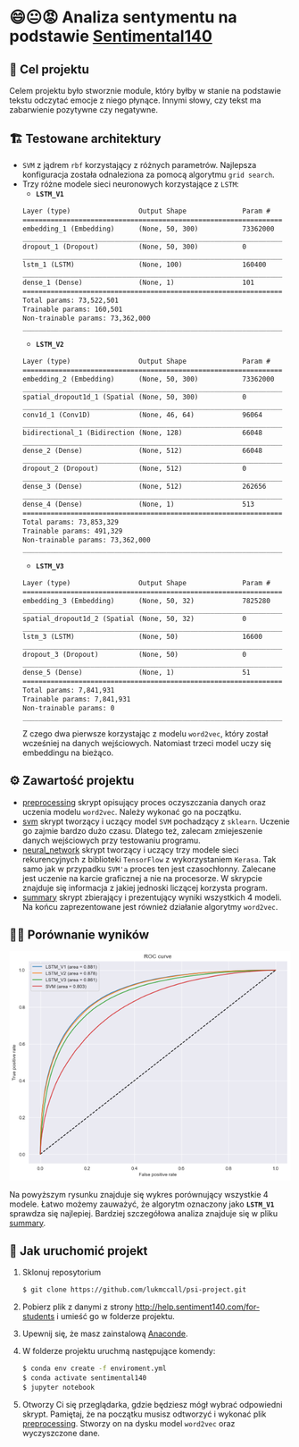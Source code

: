 # 😄😐😡 Analiza sentymentu na podstawie [Sentimental140](http://help.sentiment140.com/for-students)

## 📝 Cel projektu

Celem projektu było stworznie module, który byłby w stanie na podstawie tekstu odczytać emocje z niego płynące. Innymi słowy, czy tekst ma zabarwienie pozytywne czy negatywne.

## 🏗 Testowane architektury

- `SVM` z jądrem `rbf` korzystający z różnych parametrów. Najlepsza konfiguracja została odnaleziona za pomocą algorytmu `grid search`.
- Trzy różne modele sieci neuronowych korzystające z `LSTM`:
  - **`LSTM_V1`**
  ```
  Layer (type)                 Output Shape              Param #
  =================================================================
  embedding_1 (Embedding)      (None, 50, 300)           73362000
  _________________________________________________________________
  dropout_1 (Dropout)          (None, 50, 300)           0
  _________________________________________________________________
  lstm_1 (LSTM)                (None, 100)               160400
  _________________________________________________________________
  dense_1 (Dense)              (None, 1)                 101
  =================================================================
  Total params: 73,522,501
  Trainable params: 160,501
  Non-trainable params: 73,362,000
  _________________________________________________________________
  ```
  - **`LSTM_V2`**
  ```
  Layer (type)                 Output Shape              Param #
  =================================================================
  embedding_2 (Embedding)      (None, 50, 300)           73362000
  _________________________________________________________________
  spatial_dropout1d_1 (Spatial (None, 50, 300)           0
  _________________________________________________________________
  conv1d_1 (Conv1D)            (None, 46, 64)            96064
  _________________________________________________________________
  bidirectional_1 (Bidirection (None, 128)               66048
  _________________________________________________________________
  dense_2 (Dense)              (None, 512)               66048
  _________________________________________________________________
  dropout_2 (Dropout)          (None, 512)               0
  _________________________________________________________________
  dense_3 (Dense)              (None, 512)               262656
  _________________________________________________________________
  dense_4 (Dense)              (None, 1)                 513
  =================================================================
  Total params: 73,853,329
  Trainable params: 491,329
  Non-trainable params: 73,362,000
  _________________________________________________________________
  ```
  - **`LSTM_V3`**
  ```
  Layer (type)                 Output Shape              Param #
  =================================================================
  embedding_3 (Embedding)      (None, 50, 32)            7825280
  _________________________________________________________________
  spatial_dropout1d_2 (Spatial (None, 50, 32)            0
  _________________________________________________________________
  lstm_3 (LSTM)                (None, 50)                16600
  _________________________________________________________________
  dropout_3 (Dropout)          (None, 50)                0
  _________________________________________________________________
  dense_5 (Dense)              (None, 1)                 51
  =================================================================
  Total params: 7,841,931
  Trainable params: 7,841,931
  Non-trainable params: 0
  _________________________________________________________________
  ```
  Z czego dwa pierwsze korzystając z modelu `word2vec`, który został wcześniej na danych wejściowych. Natomiast trzeci model uczy się embeddingu na bieżąco.

## ⚙️ Zawartość projektu

- [preprocessing](https://github.com/lukmccall/psi-project/blob/master/preprocessing.ipynb) skrypt opisujący proces oczyszczania danych oraz uczenia modelu `word2vec`. Należy wykonać go na początku.
- [svm](https://github.com/lukmccall/psi-project/blob/master/svm.ipynb) skrypt tworzący i uczący model `SVM` pochadzący z `sklearn`. Uczenie go zajmie bardzo dużo czasu. Dlatego też, zalecam zmiejeszenie danych wejściowych przy testowaniu programu.
- [neural_network](https://github.com/lukmccall/psi-project/blob/master/neural_network.ipynb) skrypt tworzący i uczący trzy modele sieci rekurencyjnych z biblioteki `TensorFlow` z wykorzystaniem `Kerasa`. Tak samo jak w przypadku `SVM'a` proces ten jest czasochłonny. Zalecane jest uczenie na karcie graficznej a nie na procesorze. W skrypcie znajduje się informacja z jakiej jednoski liczącej korzysta program.
- [summary](https://github.com/lukmccall/psi-project/blob/master/summary.ipynb) skrypt zbierający i prezentujący wyniki wszystkich 4 modeli. Na końcu zaprezentowane jest również działanie algorytmy `word2vec`.

## 🕵️‍♂️ Porównanie wyników

![roc_curve](result.png)

Na powyższym rysunku znajduje się wykres porównujący wszystkie 4 modele. Łatwo możemy zauważyć, że algorytm oznaczony jako **`LSTM_V1`** sprawdza się najlepiej. Bardziej szczegółowa analiza znajduje się w pliku [summary](https://github.com/lukmccall/psi-project/blob/master/summary.ipynb).

## 🚀 Jak uruchomić projekt

1. Sklonuj reposytorium

   ```sh
   $ git clone https://github.com/lukmccall/psi-project.git
   ```

2. Pobierz plik z danymi z strony http://help.sentiment140.com/for-students i umieść go w folderze projektu.

3. Upewnij się, że masz zainstalową [Anaconde](anaconda.com).

4. W folderze projektu uruchmą następujące komendy:

   ```sh
   $ conda env create -f enviroment.yml
   $ conda activate sentimental140
   $ jupyter notebook
   ```

5. Otworzy Ci się przeglądarka, gdzie będziesz mógł wybrać odpowiedni skrypt. Pamiętaj, że na początku musisz odtworzyć i wykonać plik [preprocessing](https://github.com/lukmccall/psi-project/blob/master/preprocessing.ipynb). Stworzy on na dysku model `word2vec` oraz wyczyszczone dane.
